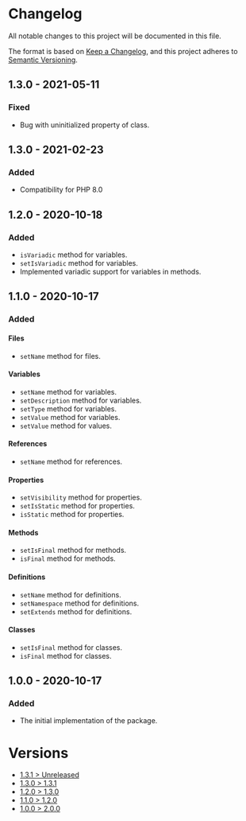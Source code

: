 # Changelog
All notable changes to this project will be documented in this file.

The format is based on [Keep a Changelog](https://keepachangelog.com/en/1.0.0/),
and this project adheres to [Semantic Versioning](https://semver.org/spec/v2.0.0.html).

## 1.3.0 - 2021-05-11

### Fixed
- Bug with uninitialized property of class.

## 1.3.0 - 2021-02-23

### Added
- Compatibility for PHP 8.0

## 1.2.0 - 2020-10-18

### Added
- `isVariadic` method for variables.
- `setIsVariadic` method for variables.
- Implemented variadic support for variables in methods.

## 1.1.0 - 2020-10-17

### Added
#### Files
- `setName` method for files.

#### Variables
- `setName` method for variables.
- `setDescription` method for variables.
- `setType` method for variables.
- `setValue` method for variables.
- `setValue` method for values.

#### References
- `setName` method for references.

#### Properties
- `setVisibility` method for properties.
- `setIsStatic` method for properties.
- `isStatic` method for properties.

#### Methods
- `setIsFinal` method for methods.
- `isFinal` method for methods.

#### Definitions
- `setName` method for definitions.
- `setNamespace` method for definitions.
- `setExtends` method for definitions.

#### Classes
- `setIsFinal` method for classes.
- `isFinal` method for classes.

## 1.0.0 - 2020-10-17

### Added
- The initial implementation of the package.

# Versions
- [1.3.1 > Unreleased](https://github.com/grizz-it/ast/compare/1.3.1...HEAD)
- [1.3.0 > 1.3.1](https://github.com/grizz-it/ast/compare/1.3.0...1.3.1)
- [1.2.0 > 1.3.0](https://github.com/grizz-it/ast/compare/1.2.0...1.3.0)
- [1.1.0 > 1.2.0](https://github.com/grizz-it/ast/compare/1.1.0...1.2.0)
- [1.0.0 > 2.0.0](https://github.com/grizz-it/ast/compare/1.0.0...1.1.0)
